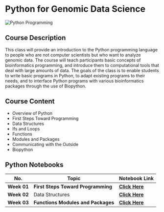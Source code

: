 # Python for Genomic Data Science

![Python Programming](https://melaloo.files.wordpress.com/2015/08/under_the_hood.png)

## Course Description
This class will provide an introduction to the Python programming language to people who are not computer scientists but who want to analyze genomic data. The course will teach participants basic concepts of bioinformatics programming, and introduce them to computational tools that deal with large amounts of data. The goals of the class is to enable students to write basic programs in Python, to adapt existing programs to their needs, and to interface Python programs with various bioinformatics packages through the use of Biopython.

## Course Content
- Overview of Python 
- First Steps Toward Programming
- Data Structures
- Ifs and Loops
- Functions
- Modules and Packages
- Communicating with the Outside
- Biopython

## Python Notebooks

No. | Topic | Notebook Link|
---| ---| ---|
**Week 01** | **First Steps Toward Programming** | [**Click Here**](https://github.com/recervictory/Genomic-Data-Science-Specialization/blob/master/C02%20-%20Python%20for%20Genomic%20Data%20Science/code/Week01%20-%20FIRST%20STEPS%20TOWARDS%20PROGRAMMING.ipynb) |
**Week 02** | Data Structures | [**Click Here**]() |
**Week 03** | **Functions Modules and Packages** | [**Click Here**](https://github.com/recervictory/Genomic-Data-Science-Specialization/blob/master/C02%20-%20Python%20for%20Genomic%20Data%20Science/code/Week03%20-%20Functions%2C%20Modules%20and%20Packages.ipynb) |
